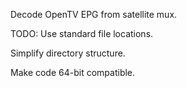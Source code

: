 Decode OpenTV EPG from satellite mux.

TODO:
Use standard file locations.

Simplify directory structure.

Make code 64-bit compatible.

